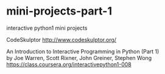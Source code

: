 # mini-projects-part-1
interactive python1 mini projects

CodeSkulptor
http://www.codeskulptor.org/  
  
An Introduction to Interactive Programming in Python (Part 1)  
by Joe Warren, Scott Rixner, John Greiner, Stephen Wong  
https://class.coursera.org/interactivepython1-008
